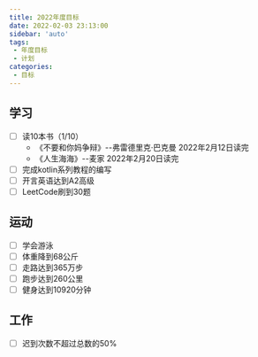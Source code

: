 ```yaml
---
title: 2022年度目标
date: 2022-02-03 23:13:00
sidebar: 'auto'
tags:
 - 年度目标
 - 计划
categories:
 - 目标
---
```


## 学习
- [ ] 读10本书（1/10）
    * 《不要和你妈争辩》--弗雷德里克·巴克曼  2022年2月12日读完
    * 《人生海海》--麦家  2022年2月20日读完
- [ ] 完成kotlin系列教程的编写
- [ ] 开言英语达到A2高级
- [ ] LeetCode刷到30题
## 运动
- [ ] 学会游泳
- [ ] 体重降到68公斤
- [ ] 走路达到365万步
- [ ] 跑步达到260公里
- [ ] 健身达到10920分钟

## 工作
- [ ] 迟到次数不超过总数的50%